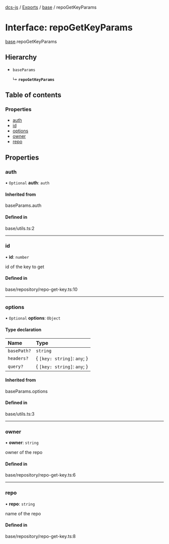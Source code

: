 [dcs-js](../README.md) / [Exports](../modules.md) / [base](../modules/base.md) / repoGetKeyParams

# Interface: repoGetKeyParams

[base](../modules/base.md).repoGetKeyParams

## Hierarchy

- `baseParams`

  ↳ **`repoGetKeyParams`**

## Table of contents

### Properties

- [auth](base.repoGetKeyParams.md#auth)
- [id](base.repoGetKeyParams.md#id)
- [options](base.repoGetKeyParams.md#options)
- [owner](base.repoGetKeyParams.md#owner)
- [repo](base.repoGetKeyParams.md#repo)

## Properties

### <a id="auth" name="auth"></a> auth

• `Optional` **auth**: `auth`

#### Inherited from

baseParams.auth

#### Defined in

base/utils.ts:2

___

### <a id="id" name="id"></a> id

• **id**: `number`

id of the key to get

#### Defined in

base/repository/repo-get-key.ts:10

___

### <a id="options" name="options"></a> options

• `Optional` **options**: `Object`

#### Type declaration

| Name | Type |
| :------ | :------ |
| `basePath?` | `string` |
| `headers?` | { `[key: string]`: `any`;  } |
| `query?` | { `[key: string]`: `any`;  } |

#### Inherited from

baseParams.options

#### Defined in

base/utils.ts:3

___

### <a id="owner" name="owner"></a> owner

• **owner**: `string`

owner of the repo

#### Defined in

base/repository/repo-get-key.ts:6

___

### <a id="repo" name="repo"></a> repo

• **repo**: `string`

name of the repo

#### Defined in

base/repository/repo-get-key.ts:8
